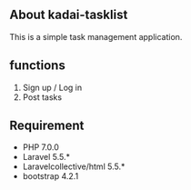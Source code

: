 ## About kadai-tasklist

This is a simple task management application.

## functions

1. Sign up / Log in
2. Post tasks

## Requirement

- PHP 7.0.0
- Laravel 5.5.*
- Laravelcollective/html 5.5.*
- bootstrap 4.2.1

